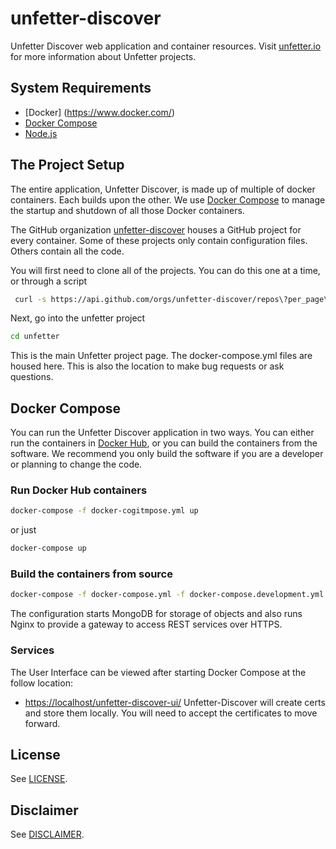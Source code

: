 # unfetter-discover

Unfetter Discover web application and container resources.  Visit <a href="http://unfetter.io">unfetter.io</a> for more information about Unfetter projects.

## System Requirements

* [Docker] (https://www.docker.com/)
* [Docker Compose](https://www.docker.com/products/docker-compose)
* [Node.js](https://nodejs.org)

## The Project Setup
The entire application, Unfetter Discover, is made up of multiple of docker containers.  Each builds upon the other.  We use  [Docker Compose](https://www.docker.com/products/docker-compose) to manage
the startup and shutdown of all those Docker containers.  

The GitHub organization [unfetter-discover](https://www.github.com/unfetter-discover) houses a GitHub project for every container.  Some of these projects only contain configuration files.  Others contain all the code.

You will first need to clone all of the projects.  You can do this one at a time, or through a script
```bash
 curl -s https://api.github.com/orgs/unfetter-discover/repos\?per_page\=200 | perl -ne 'print "$1\n" if (/"clone_url": "([^"]+)/)' | xargs -n 1 git clone
```
Next, go into the unfetter project
```bash
cd unfetter
```

This is the main Unfetter project page.  The docker-compose.yml files are housed here.  This is also the location to make bug requests or ask questions.

## Docker Compose


You can run the Unfetter Discover application in two ways.  You can either run the containers in [Docker Hub](https://hub.docker.com/u/unfetter/dashboard/), or you can build the containers 
from the software.  We recommend you only build the software if you are a developer or planning to change the code.

### Run Docker Hub containers
```bash
docker-compose -f docker-cogitmpose.yml up
```
or just
```bash
docker-compose up
```

### Build the containers from source
```bash
docker-compose -f docker-compose.yml -f docker-compose.development.yml up
```

The configuration starts MongoDB for storage of objects and also runs Nginx to provide a gateway to access REST services over HTTPS.

### Services

The User Interface can be viewed after starting Docker Compose at the follow location:

* [https://localhost/unfetter-discover-ui/](https://localhost/unfetter-discover-ui/)
Unfetter-Discover will create certs and store them locally.  You will need to accept the certificates to move forward.

## License 
See [LICENSE](LICENSE.md).

## Disclaimer
See [DISCLAIMER](DISCLAIMER.md).
